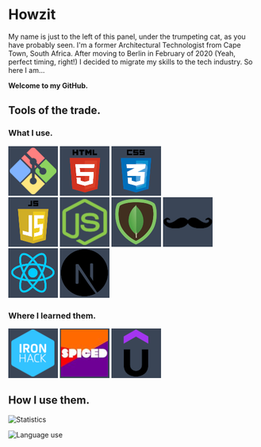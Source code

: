 # Howzit

My name is just to the left of this panel, under the trumpeting cat, as you have probably seen. I'm a former Architectural Technologist from Cape Town, South Africa. After moving to Berlin in February of 2020 (Yeah, perfect timing, right!) I decided to migrate my skills to the tech industry. So here I am...

**Welcome to my GitHub.**

## Tools of the trade.

### What I use.

[![.gitignore .env](./assets/GitBash.png)]([https://developer.mozilla.org/en-US/docs/Web/HTML](https://git-scm.com/))
[![HTML5](./assets/html5.png)](https://developer.mozilla.org/en-US/docs/Web/HTML)
[![CSS](./assets/css.png)](https://developer.mozilla.org/en-US/docs/Web/CSS)  
[![JavaScript](./assets/Javascript.png)](https://developer.mozilla.org/en-US/docs/Web/Javascript)
[![Node.js](./assets/Node.png)](https://nodejs.org/en/about/)
[![MongoDB](./assets/Mongo.png)](https://www.mongodb.com/)
[![Handlebars](./assets/Handlebars.png)](https://www.handlebarsjs.com/)
[![React](./assets/React.png)](https://react.dev/)
[![Next.js](./assets/Next.png)](https://nextjs.org/)

### Where I learned them.

[![Ironhack](./assets/ironhack.png)](https://www.ironhack.com/de/berlin)
[![Spiced Academy](./assets/spiced.jpg)](https://www.spiced-academy.com/en)
[![Udemy](./assets/udemy.png)](https://www.udemy.com/)

## How I use them.

![Statistics](https://github-readme-stats.vercel.app/api?username=AdaCra&show_icons=true)

![Language use](https://github-readme-stats.vercel.app/api/top-langs/?username=AdaCra&theme=blue-darkgrey)
